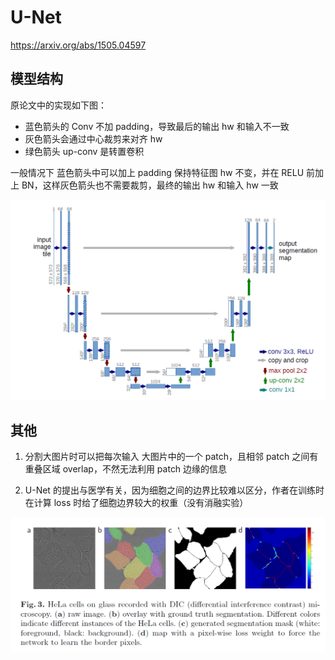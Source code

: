 # U-Net

https://arxiv.org/abs/1505.04597 

## 模型结构

原论文中的实现如下图：

- 蓝色箭头的 Conv 不加 padding，导致最后的输出 hw 和输入不一致
- 灰色箭头会通过中心裁剪来对齐 hw
- 绿色箭头 up-conv 是转置卷积

一般情况下 蓝色箭头中可以加上 padding 保持特征图 hw 不变，并在 RELU 前加上 BN，这样灰色箭头也不需要裁剪，最终的输出 hw 和输入 hw 一致

![U-Net structure](../../img/segmentation/U-Net_1.png)

## 其他

1. 分割大图片时可以把每次输入 大图片中的一个 patch，且相邻 patch 之间有重叠区域 overlap，不然无法利用 patch 边缘的信息



2. U-Net 的提出与医学有关，因为细胞之间的边界比较难以区分，作者在训练时在计算 loss 时给了细胞边界较大的权重（没有消融实验）

![U-Net_2](../../img/segmentation/U-Net_2.png)


